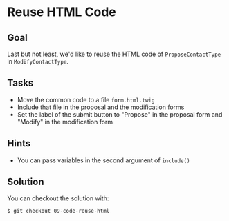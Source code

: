 Reuse HTML Code
===============

Goal
----

Last but not least, we'd like to reuse the HTML code of `ProposeContactType`
in `ModifyContactType`.

Tasks
-----

* Move the common code to a file `form.html.twig`
* Include that file in the proposal and the modification forms
* Set the label of the submit button to "Propose" in the proposal form and
  "Modify" in the modification form
  
Hints
-----

* You can pass variables in the second argument of `include()`

Solution
--------

You can checkout the solution with:

    $ git checkout 09-code-reuse-html
